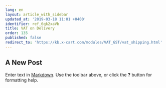 ```yaml
---
lang: en
layout: article_with_sidebar
updated_at: '2019-03-18 11:01 +0400'
identifier: ref_6qk2xaVb
title: VAT on Delivery
order: 135
published: false
redirect_to: 'https://kb.x-cart.com/modules/VAT_GST/vat_shipping.html'
---
```

## A New Post

Enter text in [Markdown](http://daringfireball.net/projects/markdown/). Use the toolbar above, or click the **?** button for formatting help.
